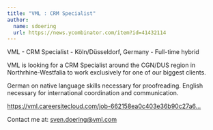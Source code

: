 ```yaml
---
title: "VML : CRM Specialist"
author:
  name: sdoering
  url: https://news.ycombinator.com/item?id=41432114
---
```

VML - CRM Specialist - Köln&#x2F;Düsseldorf, Germany - Full-time hybrid

VML is looking for a CRM Specialist around the CGN&#x2F;DUS region in Northrhine-Westfalia to work exclusively for one of our biggest clients.

German on native language skills necessary for proofreading. English necessary for international coordination and communication.

<a href="https:&#x2F;&#x2F;vml.careersitecloud.com&#x2F;job-662158ea0c403e36b90c27a6-crm-specialist-f-m-d-d%c3%bcsseldorf" rel="nofollow">https:&#x2F;&#x2F;vml.careersitecloud.com&#x2F;job-662158ea0c403e36b90c27a6...</a>

Contact me at: sven.doering@vml.com
